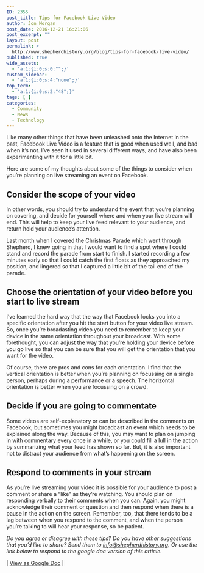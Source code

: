 ```yaml
---
ID: 2355
post_title: Tips for Facebook Live Video
author: Jon Morgan
post_date: 2016-12-21 16:21:06
post_excerpt: ""
layout: post
permalink: >
  http://www.shepherdhistory.org/blog/tips-for-facebook-live-video/
published: true
wide_assets:
  - 'a:1:{i:0;s:0:"";}'
custom_sidebar:
  - 'a:1:{i:0;s:4:"none";}'
top_term:
  - 'a:1:{i:0;s:2:"48";}'
tags: [ ]
categories:
  - Community
  - News
  - Technology
---
```

Like many other things that have been unleashed onto the Internet in the past, Facebook Live Video is a feature that is good when used well, and bad when it’s not. I’ve seen it used in several different ways, and have also been experimenting with it for a little bit.

Here are some of my thoughts about some of the things to consider when you’re planning on live streaming an event on Facebook.
<h2>Consider the scope of your video</h2>
In other words, you should try to understand the event that you’re planning on covering, and decide for yourself where and when your live stream will end. This will help to keep your live feed relevant to your audience, and return hold your audience’s attention.

Last month when I covered the Christmas Parade which went through Shepherd, I knew going in that I would want to find a spot where I could stand and record the parade from start to finish. I started recording a few minutes early so that I could catch the first floats as they approached my position, and lingered so that I captured a little bit of the tail end of the parade.
<h2>Choose the orientation of your video before you start to live stream</h2>
I’ve learned the hard way that the way that Facebook locks you into a specific orientation after you hit the start button for your video live stream. So, once you’re broadasting video you need to remember to keep your device in the same orientation throughout your broadcast. With some forethought, you can adjust the way that you’re holding your device before you go live so that you can be sure that you will get the orientation that you want for the video.

Of course, there are pros and cons for each orientation. I find that the vertical orientation is better when you’re planning on focussing on a single person, perhaps during a performance or a speech. The horizontal orientation is better when you are focussing on a crowd.
<h2>Decide if you are going to commentate</h2>
Some videos are self-explanatory or can be described in the comments on Facebook, but sometimes you might broadcast an event which needs to be explained along the way. Because of this, you may want to plan on jumping in with commentary every once in a while, or you could fill a lull in the action by summarizing what your feed has shown so far. But, it is also important not to distract your audience from what’s happening on the screen.
<h2>Respond to comments in your stream</h2>
As you’re live streaming your video it is possible for your audience to post a comment or share a “like” as they’re watching. You should plan on responding verbally to their comments when you can. Again, you might acknowledge their comment or question and then respond when there is a pause in the action on the screen. Remember, too, that there tends to be a lag between when you respond to the comment, and when the person you’re talking to will hear your response, so be patient.

<em>Do you agree or disagree with these tips? Do you have other suggestions that you’d like to share? Send them to <a href="mailto:info@shepherdhistory.org">info@shepherdhistory.org</a>. Or use the link below to respond to the google doc version of this article.</em>

| <a href="https://docs.google.com/document/d/1NMlf-Edy3FfVk1PFcC3zQZ_WkTyyoTaNlw3txrKGX48/edit?usp=sharing">View as Google Doc</a> |